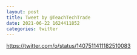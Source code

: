 ```yaml
--- 
layout: post 
title: Tweet by @TeachTechTrade 
date: 2021-06-22 1624411852 
categories: twitter 
--- 
```

https://twitter.com/o/status/1407511411182510083